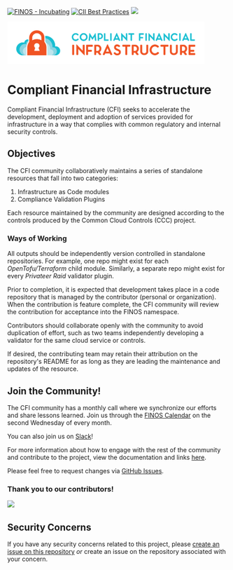 [![FINOS - Incubating](https://cdn.jsdelivr.net/gh/finos/contrib-toolbox@master/images/badge-incubating.svg)](https://finosfoundation.atlassian.net/wiki/display/FINOS/Incubating)
[![CII Best Practices](https://bestpractices.coreinfrastructure.org/projects/6557/badge)](https://bestpractices.coreinfrastructure.org/projects/6557)
[<img src="https://img.shields.io/badge/slack-@finos/compliant%20financial%20infrastructure-green.svg?logo=slack">](https://finos-lf.slack.com/messages/cfi/)

<img src="https://github.com/finos/branding/blob/master/project-logos/active-project-logos/Compliant%20Financial%20Infrastructure%20Logo/Horizontal/2021_CFI_Logo_Horizontal.png?raw=true" width="450">

# Compliant Financial Infrastructure

Compliant Financial Infrastructure (CFI) seeks to accelerate the development,
deployment and adoption of services provided for infrastructure in a way that
complies with common regulatory and internal security controls.

## Objectives

The CFI community collaboratively maintains a series of standalone resources that fall into two categories: 

  1. Infrastructure as Code modules
  2. Compliance Validation Plugins

Each resource maintained by the community are designed according to the controls produced by the Common Cloud Controls (CCC) project.

### Ways of Working

All outputs should be independently version controlled in standalone repositories. For example, one repo might exist for each _OpenTofu/Terraform_ child module. 
Similarly, a separate repo might exist for every _Privateer Raid_ validator plugin.

Prior to completion, it is expected that development takes place in a code repository that is managed by the contributor (personal or organization). When the contribution is feature complete, the CFI community will review the contribution for acceptance into the FINOS namespace.

Contributors should collaborate openly with the community to avoid duplication of effort, such as two teams independently developing a validator for the same cloud service or controls.

If desired, the contributing team may retain their attribution on the repository's README for as long as they are leading the maintenance and updates of the resource.

## Join the Community!

The CFI community has a monthly call where we synchronize our efforts and share lessons learned. Join us through the [FINOS Calendar](https://www.finos.org/calendar) on the second Wednesday of every month.

You can also join us on [Slack](https://finos-lf.slack.com/messages/cfi)!

For more information about how to engage with the rest of the community and contribute to the project, view the documentation and links [here](docs/CONTRIBUTING.md).

Please feel free to request changes via [GitHub Issues](https://github.com/finos/compliant-financial-infrastructure/issues).

### Thank you to our contributors!

<img src="https://contrib.rocks/image?repo=finos/compliant-financial-infrastructure" />

## Security Concerns

If you have any security concerns related to this project, please [create an issue on this repository](https://github.com/finos/compliant-financial-infrastructure/issues/new/choose) _or_ create an issue on the repository associated with your concern.
